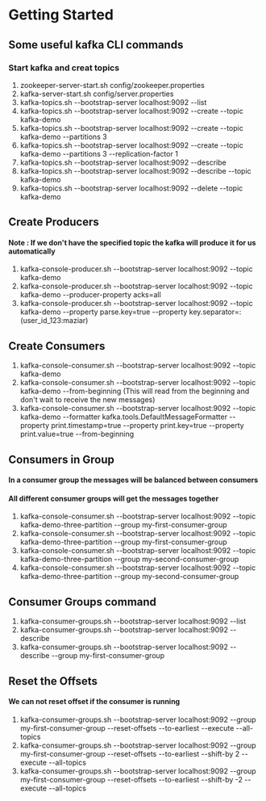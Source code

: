 # Getting Started

## Some useful kafka CLI commands

### Start kafka and creat topics

1. zookeeper-server-start.sh config/zookeeper.properties
2. kafka-server-start.sh config/server.properties
3. kafka-topics.sh --bootstrap-server localhost:9092 --list
4. kafka-topics.sh --bootstrap-server localhost:9092 --create --topic kafka-demo
5. kafka-topics.sh --bootstrap-server localhost:9092 --create --topic kafka-demo --partitions 3
6. kafka-topics.sh --bootstrap-server localhost:9092 --create --topic kafka-demo --partitions 3 --replication-factor 1
7. kafka-topics.sh --bootstrap-server localhost:9092 --describe
8. kafka-topics.sh --bootstrap-server localhost:9092 --describe --topic kafka-demo
9. kafka-topics.sh --bootstrap-server localhost:9092 --delete --topic kafka-demo

## Create Producers

#### Note :  If we don't have the specified topic the kafka will produce it for us automatically

1. kafka-console-producer.sh --bootstrap-server localhost:9092 --topic kafka-demo
2. kafka-console-producer.sh --bootstrap-server localhost:9092 --topic kafka-demo --producer-property acks=all
3. kafka-console-producer.sh --bootstrap-server localhost:9092 --topic kafka-demo --property parse.key=true --property
   key.separator=: (user_id_123:maziar)

## Create Consumers

1. kafka-console-consumer.sh --bootstrap-server localhost:9092 --topic kafka-demo
2. kafka-console-consumer.sh --bootstrap-server localhost:9092 --topic kafka-demo --from-beginning (This will read from
   the beginning and don't wait to receive the new messages)
3. kafka-console-consumer.sh --bootstrap-server localhost:9092 --topic kafka-demo --formatter
   kafka.tools.DefaultMessageFormatter --property print.timestamp=true --property print.key=true --property
   print.value=true --from-beginning

## Consumers in Group

#### In a consumer group the messages will be balanced between consumers

#### All different consumer groups will get the messages together

1. kafka-console-consumer.sh --bootstrap-server localhost:9092 --topic kafka-demo-three-partition --group
   my-first-consumer-group
2. kafka-console-consumer.sh --bootstrap-server localhost:9092 --topic kafka-demo-three-partition --group
   my-first-consumer-group
3. kafka-console-consumer.sh --bootstrap-server localhost:9092 --topic kafka-demo-three-partition --group
   my-second-consumer-group
4. kafka-console-consumer.sh --bootstrap-server localhost:9092 --topic kafka-demo-three-partition --group
   my-second-consumer-group

## Consumer Groups command

1. kafka-consumer-groups.sh --bootstrap-server localhost:9092 --list
2. kafka-consumer-groups.sh --bootstrap-server localhost:9092 --describe
3. kafka-consumer-groups.sh --bootstrap-server localhost:9092 --describe --group my-first-consumer-group

## Reset the Offsets

#### We can not reset offset if the consumer is running

1. kafka-consumer-groups.sh --bootstrap-server localhost:9092 --group my-first-consumer-group --reset-offsets
   --to-earliest --execute --all-topics
2. kafka-consumer-groups.sh --bootstrap-server localhost:9092 --group my-first-consumer-group --reset-offsets
   --to-earliest --shift-by 2 --execute --all-topics
3. kafka-consumer-groups.sh --bootstrap-server localhost:9092 --group my-first-consumer-group --reset-offsets
   --to-earliest --shift-by -2 --execute --all-topics